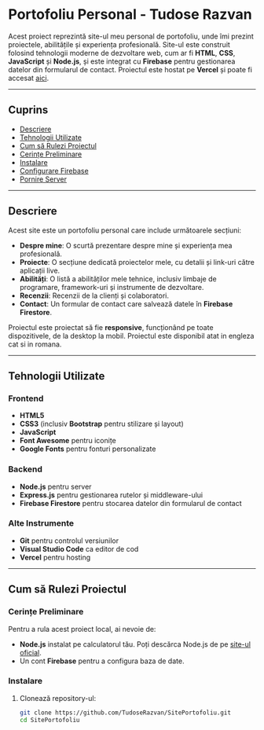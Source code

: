 # Portofoliu Personal - Tudose Razvan

Acest proiect reprezintă site-ul meu personal de portofoliu, unde îmi prezint proiectele, abilitățile și experiența profesională. Site-ul este construit folosind tehnologii moderne de dezvoltare web, cum ar fi **HTML**, **CSS**, **JavaScript** și **Node.js**, și este integrat cu **Firebase** pentru gestionarea datelor din formularul de contact. Proiectul este hostat pe **Vercel** și poate fi accesat [aici](https://site-portofoliu-mauve.vercel.app/index-ro).

---

## Cuprins

- [Descriere](#descriere)
- [Tehnologii Utilizate](#tehnologii-utilizate)
- [Cum să Rulezi Proiectul](#cum-să-rulezi-proiectul)
- [Cerințe Preliminare](#cerințe-preliminare)
- [Instalare](#instalare)
- [Configurare Firebase](#configurare-firebase)
- [Pornire Server](#pornire-server)

---

## Descriere

Acest site este un portofoliu personal care include următoarele secțiuni:

- **Despre mine**: O scurtă prezentare despre mine și experiența mea profesională.
- **Proiecte**: O secțiune dedicată proiectelor mele, cu detalii și link-uri către aplicații live.
- **Abilități**: O listă a abilităților mele tehnice, inclusiv limbaje de programare, framework-uri și instrumente de dezvoltare.
- **Recenzii**: Recenzii de la clienți și colaboratori.
- **Contact**: Un formular de contact care salvează datele în **Firebase Firestore**.

Proiectul este proiectat să fie **responsive**, funcționând pe toate dispozitivele, de la desktop la mobil.
Proiectul este disponibil atat in engleza cat si in romana.

---

## Tehnologii Utilizate

### Frontend
- **HTML5**
- **CSS3** (inclusiv **Bootstrap** pentru stilizare și layout)
- **JavaScript** 
- **Font Awesome** pentru iconițe
- **Google Fonts** pentru fonturi personalizate

### Backend
- **Node.js** pentru server
- **Express.js** pentru gestionarea rutelor și middleware-ului
- **Firebase Firestore** pentru stocarea datelor din formularul de contact

### Alte Instrumente
- **Git** pentru controlul versiunilor
- **Visual Studio Code** ca editor de cod
- **Vercel** pentru hosting

---

## Cum să Rulezi Proiectul

### Cerințe Preliminare
Pentru a rula acest proiect local, ai nevoie de:
- **Node.js** instalat pe calculatorul tău. Poți descărca Node.js de pe [site-ul oficial](https://nodejs.org/).
- Un cont **Firebase** pentru a configura baza de date.

### Instalare
1. Clonează repository-ul:
   ```bash
   git clone https://github.com/TudoseRazvan/SitePortofoliu.git
   cd SitePortofoliu
